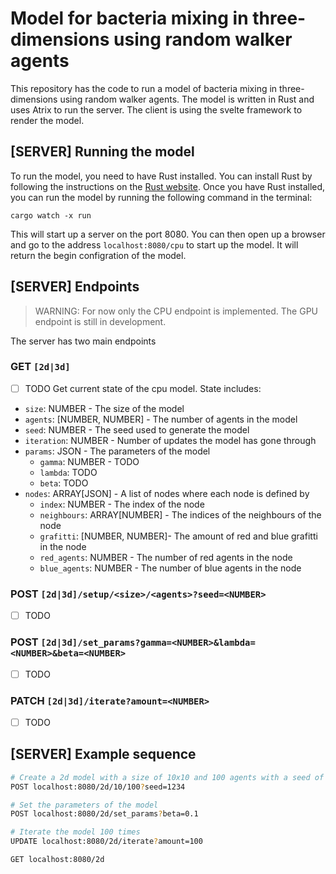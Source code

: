 # Model for bacteria mixing in three-dimensions using random walker agents
This repository has the code to run a model of bacteria mixing in three-dimensions using random walker agents. The model is written in Rust and uses Atrix to run the server. The client is using the svelte framework to render the model.

## [SERVER] Running the model
To run the model, you need to have Rust installed. You can install Rust by following the instructions on the [Rust website](https://www.rust-lang.org/tools/install). Once you have Rust installed, you can run the model by running the following command in the terminal:
```
cargo watch -x run
```

This will start up a server on the port 8080. You can then open up a browser and go to the address `localhost:8080/cpu` to start up the model. It will return the begin configration of the model. 

## [SERVER] Endpoints
> WARNING: For now only the CPU endpoint is implemented. The GPU endpoint is still in development.

The server has two main endpoints

### GET `[2d|3d]`
- [ ] TODO
Get current state of the cpu model. State includes:
- `size`: NUMBER - The size of the model
- `agents`: [NUMBER, NUMBER] - The number of agents in the model
- `seed`: NUMBER - The seed used to generate the model
- `iteration`: NUMBER - Number of updates the model has gone through
- `params`: JSON - The parameters of the model
    - `gamma`: NUMBER - TODO
    - `lambda`: TODO
    - `beta`: TODO
- `nodes`: ARRAY[JSON] - A list of nodes where each node is defined by
    - `index`: NUMBER - The index of the node
    - `neighbours`: ARRAY[NUMBER] - The indices of the neighbours of the node
    - `grafitti`: [NUMBER, NUMBER]- The amount of red and blue grafitti in the node
    - `red_agents`: NUMBER - The number of red agents in the node
    - `blue_agents`: NUMBER - The number of blue agents in the node

### POST `[2d|3d]/setup/<size>/<agents>?seed=<NUMBER>`
- [ ] TODO

### POST `[2d|3d]/set_params?gamma=<NUMBER>&lambda=<NUMBER>&beta=<NUMBER>`
- [ ] TODO

### PATCH `[2d|3d]/iterate?amount=<NUMBER>`
- [ ] TODO


## [SERVER] Example sequence
```bash
# Create a 2d model with a size of 10x10 and 100 agents with a seed of 1234
POST localhost:8080/2d/10/100?seed=1234 

# Set the parameters of the model
POST localhost:8080/2d/set_params?beta=0.1

# Iterate the model 100 times
UPDATE localhost:8080/2d/iterate?amount=100

GET localhost:8080/2d
```
